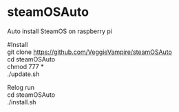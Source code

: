 # steamOSAuto
Auto install SteamOS on raspberry pi


#Install <br>
git clone https://github.com/VeggieVampire/steamOSAuto <br>
cd steamOSAuto <br>
chmod 777 * <br>
./update.sh <br>

Relog run <br>
cd steamOSAuto <br>
./install.sh <br>
